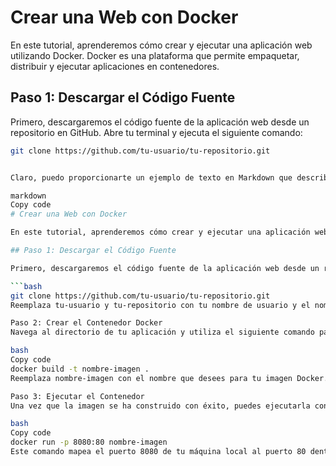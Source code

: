 # Crear una Web con Docker

En este tutorial, aprenderemos cómo crear y ejecutar una aplicación web utilizando Docker. Docker es una plataforma que permite empaquetar, distribuir y ejecutar aplicaciones en contenedores.

## Paso 1: Descargar el Código Fuente

Primero, descargaremos el código fuente de la aplicación web desde un repositorio en GitHub. Abre tu terminal y ejecuta el siguiente comando:

```bash
git clone https://github.com/tu-usuario/tu-repositorio.git


Claro, puedo proporcionarte un ejemplo de texto en Markdown que describe cómo crear una web con Docker, junto con los comandos necesarios para su descarga y ejecución. Aquí tienes un ejemplo:

markdown
Copy code
# Crear una Web con Docker

En este tutorial, aprenderemos cómo crear y ejecutar una aplicación web utilizando Docker. Docker es una plataforma que permite empaquetar, distribuir y ejecutar aplicaciones en contenedores.

## Paso 1: Descargar el Código Fuente

Primero, descargaremos el código fuente de la aplicación web desde un repositorio en GitHub. Abre tu terminal y ejecuta el siguiente comando:

```bash
git clone https://github.com/tu-usuario/tu-repositorio.git
Reemplaza tu-usuario y tu-repositorio con tu nombre de usuario y el nombre de tu repositorio.

Paso 2: Crear el Contenedor Docker
Navega al directorio de tu aplicación y utiliza el siguiente comando para construir el contenedor Docker:

bash
Copy code
docker build -t nombre-imagen .
Reemplaza nombre-imagen con el nombre que desees para tu imagen Docker.

Paso 3: Ejecutar el Contenedor
Una vez que la imagen se ha construido con éxito, puedes ejecutarla con el siguiente comando:

bash
Copy code
docker run -p 8080:80 nombre-imagen
Este comando mapea el puerto 8080 de tu máquina local al puerto 80 dentro del contenedor.
